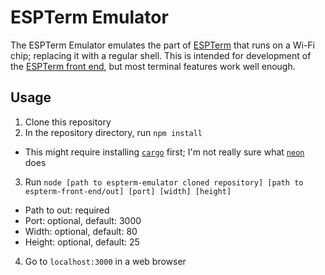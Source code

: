 # ESPTerm Emulator
The ESPTerm Emulator emulates the part of [ESPTerm](https://github.com/ESPTerm/espterm-firmware) that runs on a Wi-Fi chip; replacing it with a regular shell. This is intended for development of the [ESPTerm front end](https://github.com/ESPTerm/espterm-front-end), but most terminal features work well enough.

## Usage
1. Clone this repository
2. In the repository directory, run `npm install`
  - This might require installing [`cargo`](https://rust-lang.org) first; I'm not really sure what [`neon`](https://neon-bindings.com) does
3. Run `node [path to espterm-emulator cloned repository] [path to espterm-front-end/out] [port] [width] [height]`
  - Path to out: required
  - Port: optional, default: 3000
  - Width: optional, default: 80
  - Height: optional, default: 25
4. Go to `localhost:3000` in a web browser

